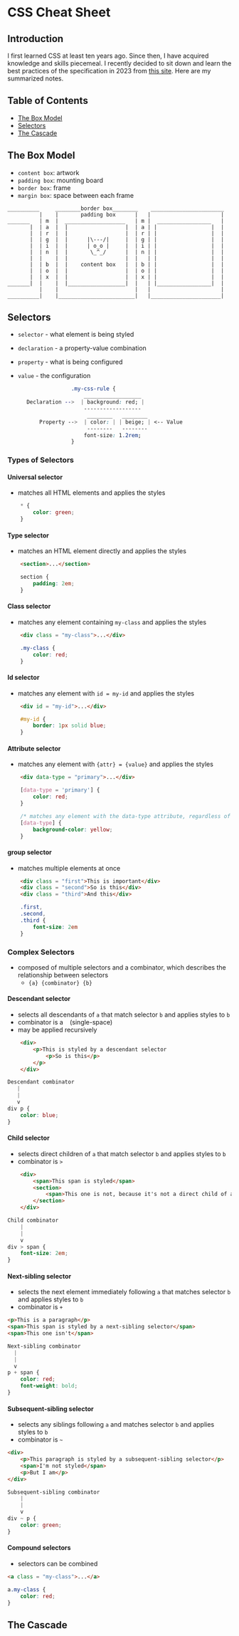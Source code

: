 # <span class = 'definition' data-def = 'Cascading Style Sheets'>CSS</span> Cheat Sheet

## Introduction


I first learned <span class = 'definition' data-def = 'Cascading Style Sheets'>CSS</span> at least ten years ago. Since then, I have acquired knowledge and skills piecemeal. I recently decided to sit down and learn the best practices of the specification in 2023 from [this site](https://web.dev/learn/css/). Here are my summarized notes.

## Table of Contents

- [The Box Model](#box-model)
- [Selectors](#selectors)
- [The Cascade](#cascade)  

## <a name = "box-model"></a>The Box Model  

- `content box`: artwork
- `padding box`: mounting board
- `border box`: frame
- `margin box`: space between each frame

```text
__________     ________border box________    _______________________
          |    |       padding box      |   |                      |
_______   | m  |  ___________________   | m |  _________________   |
       |  | a  |  |                  |  | a | |                 |  |
       |  | r  |  |                  |  | r | |                 |  |
       |  | g  |  |      |\---/|     |  | g | |                 |  |
       |  | i  |  |      | o_o |     |  | i | |                 |  |
       |  | n  |  |       \_^_/      |  | n | |                 |  |
       |  |    |  |                  |  |   | |                 |  |
       |  | b  |  |    content box   |  | b | |                 |  |
       |  | o  |  |                  |  | o | |                 |  |
       |  | x  |  |                  |  | x | |                 |  |
_______|  |    |  |__________________|  |   | |_________________|  |
          |    |                        |   |                      |
__________|    |________________________|   |______________________|
```

## <a name = "selectors"></a>Selectors

- `selector` - what element is being styled
 
- `declaration` - a property-value combination
- `property` - what is being configured
- `value` - the configuration

```css
                    .my-css-rule {
                        __________________
      Declaration -->  | background: red; |
                        ------------------
                         ________   ________
          Property -->  | color: | | beige; | <-- Value
                         --------   --------
                        font-size: 1.2rem;
                    }

```

### Types of Selectors

#### Universal selector

- matches all HTML elements and applies the styles

```css
    * {
        color: green;
    }
```

#### Type selector

- matches an HTML element directly and applies the styles

```html
    <section>...</section>
```

```css
    section {
        padding: 2em;
    }
```

#### Class selector

- matches any element containing `my-class` and applies the styles

```html
    <div class = "my-class">...</div>
```

```css
    .my-class {
        color: red;
    }
```

#### Id selector

-  matches any element with `id = my-id` and applies the styles

```html
    <div id = "my-id">...</div>
```

```css
    #my-id {
        border: 1px solid blue;
    }
```

#### Attribute selector

- matches any element with `{attr} = {value}` and applies the styles

```html
    <div data-type = "primary">...</div>
```

```css
    [data-type = 'primary'] {
        color: red;
    }

    /* matches any element with the data-type attribute, regardless of value */
    [data-type] { 
        background-color: yellow; 
    }
```

#### group selector

- matches multiple elements at once

```html
    <div class = "first">This is important</div>
    <div class = "second">So is this</div>
    <div class = "third">And this</div>
```

```css
    .first,
    .second,
    .third {
        font-size: 2em
    }
```

### Complex Selectors

- composed of multiple selectors and a combinator, which describes the relationship between selectors
  - `{a} {combinator} {b}`

#### Descendant selector

- selects all descendants of `a` that match selector `b` and applies styles to `b`
- combinator is a ` ` (single-space)
- may be applied recursively

```html
    <div>
        <p>This is styled by a descendant selector
            <p>So is this</p>
        </p>
    </div>
```

```css
Descendant combinator
   |
   |
   v
div p {
    color: blue;
}
```

#### Child selector

- selects direct children of `a` that match selector `b` and applies styles to `b`
- combinator is `>`

```html
    <div>
        <span>This span is styled</span>
        <section>
            <span>This one is not, because it's not a direct child of a div</span>
        </section>
    </div>
```

```css
Child combinator
    |
    |
    v
div > span {
    font-size: 2em;
}
```

#### Next-sibling selector

- selects the next element immediately following `a` that matches selector `b` and applies styles to `b`
- combinator is `+`

```html
<p>This is a paragraph</p>
<span>This span is styled by a next-sibling selector</span>
<span>This one isn't</span>
```

```css
Next-sibling combinator
  |
  |
  v
p + span {
    color: red;
    font-weight: bold;
}
```

#### Subsequent-sibling selector

- selects any siblings following `a` and matches selector `b` and applies styles to `b`
- combinator is `~`

```html
<div>
    <p>This paragraph is styled by a subsequent-sibling selector</p>
    <span>I'm not styled</span>
    <p>But I am</p>
</div>
```

```css
Subsequent-sibling combinator
    |
    | 
    v
div ~ p {
    color: green;
}
```

#### Compound selectors

- selectors can be combined

```html
<a class = "my-class">...</a>
```

```css
a.my-class {
    color: red;
}
```

## <a name = "cascade">The Cascade</a>